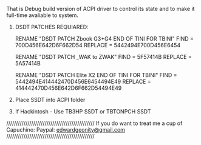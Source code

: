 That is Debug build version of ACPI driver to control its state and to make it full-time avaliable to system.




1. DSDT PATCHES REQUIARED:

     RENAME "DSDT PATCH Zbook G3+G4 END OF TINI FOR TBINI"
         FIND = 700D456E642D6F662D54
         REPLACE = 5442494E700D456E6454
      
     RENAME "DSDT PATCH _WAK to ZWAK"
         FIND = 5F57414B
         REPLACE = 5A57414B
         
     RENAME "DSDT PATCH Elite X2 END OF TINI FOR TBINI"
         FIND = 5442494E414442470D456E6454494E49
         REPLACE = 414442470D456E642D6F662D54494E49
               
2. Place SSDT into ACPI folder
3. If Hackintosh - Use TB3HP SSDT or TBTONPCH SSDT



//////////////////////////////////////////////
If you do want to treat me a cup of Capuchino:
Paypal: edwardgeonity@gmail.com
//////////////////////////////////////////////
